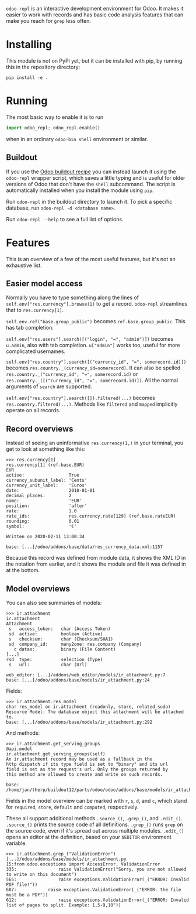 `odoo-repl` is an interactive development environment for Odoo. It makes it easier to work with records and has basic code analysis features that can make you reach for `grep` less often.

# Installing

This module is not on PyPi yet, but it can be installed with pip, by running this in the repository directory:

```
pip install -e .
```

# Running

The most basic way to enable it is to run

```python
import odoo_repl; odoo_repl.enable()
```

when in an ordinary `odoo-bin shell` environment or similar.

## Buildout

If you use the [Odoo buildout recipe](http://docs.anybox.fr/anybox.recipe.odoo/current/) you can instead launch it using the `odoo-repl` wrapper script, which saves a little typing and is useful for older versions of Odoo that don't have the `shell` subcommand. The script is automatically installed when you install the module using `pip`.

Run `odoo-repl` in the buildout directory to launch it. To pick a specific database, run `odoo-repl -d <database name>`.

Run `odoo-repl --help` to see a full list of options.

# Features

This is an overview of a few of the most useful features, but it's not an exhaustive list.

## Easier model access

Normally you have to type something along the lines of `self.env["res.currency"].browse(1)` to get a record. `odoo-repl` streamlines that to `res.currency[1]`.

`self.env.ref("base.group_public")` becomes `ref.base.group_public`. This has tab completion.

`self.env["res.users"].search([("login", "=", "admin")])` becomes `u.admin`, also with tab completion. `u["admin"]` works too, useful for more complicated usernames.

`self.env["res.country"].search([("currency_id", "=", somerecord.id)])` becomes `res.country._(currency_id=somerecord)`. It can also be spelled `res.country._("currency_id", "=", somerecord.id)` or `res.country._([("currency_id", "=", somerecord.id)])`. All the normal arguments of `search` are supported.

`self.env["res.country"].search([]).filtered(...)` becomes `res.country.filtered(...)`. Methods like `filtered` and `mapped` implicitly operate on all records.

## Record overviews

Instead of seeing an uninformative `res.currency(1,)` in your terminal, you get to look at something like this:

```pycon
>>> res.currency[1]
res.currency[1] (ref.base.EUR)
EUR
active:                 True
currency_subunit_label: 'Cents'
currency_unit_label:    'Euros'
date:                   2010-01-01
decimal_places:         2
name:                   'EUR'
position:               'after'
rate:                   1.0
rate_ids:               res.currency.rate[129] (ref.base.rateEUR)
rounding:               0.01
symbol:                 '€'

Written on 2020-02-11 13:00:34

base: [...]/odoo/addons/base/data/res_currency_data.xml:1157
```

Because this record was defined from module data, it shows the XML ID in the notation from earlier, and it shows the module and file it was defined in at the bottom.

## Model overviews

You can also see summaries of models:

```pycon
>>> ir.attachment
ir.attachment
Attachment
 s   access_token:   char (Access Token)
 sd  active:         boolean (Active)
 s   checksum:       char (Checksum/SHA1)
 sd  company_id:     many2one: res.company (Company)
   c datas:          binary (File Content)
[...]
rsd  type:           selection (Type)
 s   url:            char (Url)

web_editor: [...]/addons/web_editor/models/ir_attachment.py:7
base: [...]/odoo/addons/base/models/ir_attachment.py:24
```

Fields:

```pycon
>>> ir.attachment.res_model
char res_model on ir.attachment (readonly, store, related_sudo)
Resource Model: The database object this attachment will be attached to.
base: [...]/odoo/addons/base/models/ir_attachment.py:292
```

And methods:

```pycon
>>> ir.attachment.get_serving_groups
@api.model
ir.attachment.get_serving_groups(self)
An ir.attachment record may be used as a fallback in the
http dispatch if its type field is set to "binary" and its url
field is set as the request's url. Only the groups returned by
this method are allowed to create and write on such records.

base: /home/jan/therp/buildout12/parts/odoo/odoo/addons/base/models/ir_attachment.py:279
```

Fields in the model overview can be marked with `r`, `s`, `d`, and `c`, which stand for `required`, `store`, `default` and `computed`, respectively.

These all support additional methods `.source_()`, `.grep_()`, and `.edit_()`. `.source_()` prints the source code of all definitions. `.grep_()` runs `grep` on the source code, even if it's spread out across multiple modules. `.edit_()` opens an editor at the definition, based on your `$EDITOR` environment variable.

```pycon
>>> ir.attachment.grep_("ValidationError")
[...]/odoo/addons/base/models/ir_attachment.py
15:from odoo.exceptions import AccessError, ValidationError
335:                raise ValidationError("Sorry, you are not allowed to write on this document")
565:                raise exceptions.ValidationError(_("ERROR: Invalid PDF file!"))
607:            raise exceptions.ValidationError(_("ERROR: the file must be a PDF"))
612:                raise exceptions.ValidationError(_("ERROR: Invalid list of pages to split. Example: 1,5-9,10"))
```
